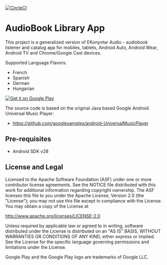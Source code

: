 [![CircleCI](https://circleci.com/gh/EKonyvtar/AudioBookLibrary/tree/master.svg?style=svg)](https://circleci.com/gh/EKonyvtar/AudioBookLibrary/tree/master)

AudioBook Library App
====================

This project is a generalized version of EKonyvtar Audio -
audiobook listener and catalog app for mobiles, tablets, Android
Auto, Android Wear, Android TV and Chrome/Google Cast devices.

Supported Language Flavors:
 - French
 - Spanish
 - German
 - Hungarian 

<a href='https://play.google.com/store/apps/details?id=com.murati.audiobook.fr'><img alt='Get it on Google Play' src='https://play.google.com/intl/en_us/badges/images/generic/en_badge_web_generic.png'/></a>

The source code is based on the original Java based Google Android Universal Music Player:
 - https://github.com/googlesamples/android-UniversalMusicPlayer


Pre-requisites
--------------
- Android SDK v28


License and Legal
-------
Licensed to the Apache Software Foundation (ASF) under one or more contributor
license agreements.  See the NOTICE file distributed with this work for
additional information regarding copyright ownership.  The ASF licenses this
file to you under the Apache License, Version 2.0 (the "License"); you may not
use this file except in compliance with the License.  You may obtain a copy of
the License at

  http://www.apache.org/licenses/LICENSE-2.0

Unless required by applicable law or agreed to in writing, software
distributed under the License is distributed on an "AS IS" BASIS, WITHOUT
WARRANTIES OR CONDITIONS OF ANY KIND, either express or implied.  See the
License for the specific language governing permissions and limitations under
the License.

Google Play and the Google Play logo are trademarks of Google LLC.
